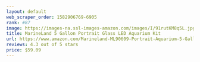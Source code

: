 ```yaml
---
layout: default 
﻿web_scraper_order: 1582906769-6905
rank: #87
image: https://images-na.ssl-images-amazon.com/images/I/91rutKM8q5L.jpg
title: MarineLand 5 Gallon Portrait Glass LED Aquarium Kit
url: https://www.amazon.com/Marineland-ML90609-Portrait-Aquarium-5-Gallon/dp/B00O8SZTKQ/ref=zg_mw_pet-supplies_87?_encoding=UTF8&psc=1&refRID=H5H5GKBRAGT498NV2G74
reviews: 4.3 out of 5 stars
price: $59.09 
---
```


